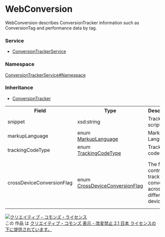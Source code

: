 # WebConversion
WebConversion describes ConversionTracker information such as ConversionTag and performance data by tag.
### Service
+ [ConversionTrackerService](../../services/ConversionTrackerService.md)

### Namespace
[ConversionTrackerService#Namespace](../../services/ConversionTrackerService.md#namespace)

### Inheritance
+ [ConversionTracker](ConversionTracker.md)

<table>
 <tr>
  <th>Field</th>
  <th>Type</th>
  <th>Description</th>
  <th>response</th>
  <th>add</th>
  <th>set</th>
 </tr>
 <tr>
  <td>snippet</td>
  <td>xsd:string</td>
  <td>Tracking script.</td>
  <td>yes</td>
  <td>Ignore</td>
  <td>Ignore</td>
 </tr>
 <tr>
  <td>markupLanguage</td>
  <td>enum<br><a href="MarkupLanguage.md">MarkupLanguage</a></td>
  <td>Markup Language.</td>
  <td>yes</td>
  <td>Requirement</td>
  <td>Optional<br>Updatable</td>
 </tr>
 <tr>
  <td>trackingCodeType</td>
  <td>enum<br><a href="TrackingCodeType.md">TrackingCodeType</a></td>
  <td>Tracking code type.</td>
  <td>yes</td>
  <td>Requirement</td>
  <td>Optional<br>Updatable</td>
 </tr>
 <tr>
  <td>crossDeviceConversionFlag</td>
  <td>enum<br><a href="CrossDeviceConversionFlag.md">CrossDeviceConversionFlag</a></td>
  <td>The flag to control tracking conversions across different devices.</td>
  <td>yes</td>
  <td>Optional<br>*Default: TRUE<br>*If appoint a value, "TRUE" is set by all means.</td>
  <td>Optional<br>*If appoint a value, "TRUE" is set by all means.</td>
 </tr>
</table>

<a rel="license" href="http://creativecommons.org/licenses/by-nd/2.1/jp/"><img alt="クリエイティブ・コモンズ・ライセンス" style="border-width:0" src="https://i.creativecommons.org/l/by-nd/2.1/jp/88x31.png" /></a><br />この 作品 は <a rel="license" href="http://creativecommons.org/licenses/by-nd/2.1/jp/">クリエイティブ・コモンズ 表示 - 改変禁止 2.1 日本 ライセンスの下に提供されています。</a>
